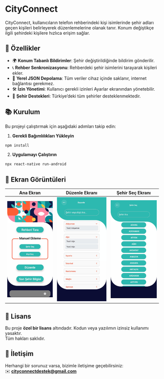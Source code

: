 # CityConnect

CityConnect, kullanıcıların telefon rehberindeki kişi isimlerinde şehir adları geçen kişileri belirleyerek düzenlemelerine olanak tanır. Konum değiştikçe ilgili şehirdeki kişilere hızlıca erişim sağlar.

## 🚀 Özellikler

- 🌍 **Konum Tabanlı Bildirimler**: Şehir değiştirildiğinde bildirim gönderilir.
- 📞 **Rehber Senkronizasyonu**: Rehberdeki şehir isimlerini tarayarak kişileri ekler.
- 📂 **Yerel JSON Depolama**: Tüm veriler cihaz içinde saklanır, internet bağlantısı gerekmez.
- 🛠 **İzin Yönetimi**: Kullanıcı gerekli izinleri Ayarlar ekranından yönetebilir.
- 🌟 **Şehir Destekleri**: Türkiye’deki tüm şehirler desteklenmektedir.

## 📚 Kurulum

Bu projeyi çalıştırmak için aşağıdaki adımları takip edin:

1. **Gerekli Bağımlılıkları Yükleyin**  
```sh
npm install
```

2. **Uygulamayı Çalıştırın**  
```sh
npx react-native run-android
```

## 📸 Ekran Görüntüleri

| Ana Ekran | Düzenle Ekranı | Şehir Seç Ekranı |
|-----------|----------------|------------------|
| ![Ana Ekran](docs/assets//HomeScreen.jpg) | ![Düzenle](docs/assets//EditScreen.jpg) | ![Şehir Seç](docs/assets//SelectCityScreen.jpg) |

## 📝 Lisans  

Bu proje **özel bir lisans** altındadır. Kodun veya yazılımın izinsiz kullanımı yasaktır.  
Tüm hakları saklıdır.

## 📧 İletişim

Herhangi bir sorunuz varsa, bizimle iletişime geçebilirsiniz:  
✉️ **cityconnectdestek@gmail.com**
